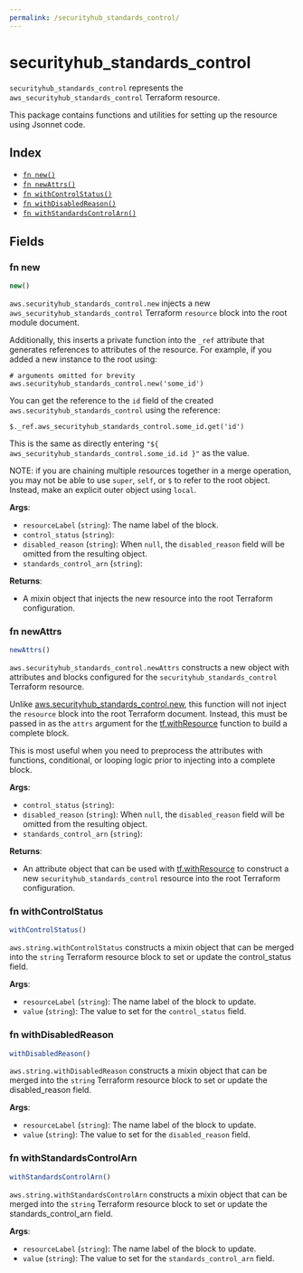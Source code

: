 ```yaml
---
permalink: /securityhub_standards_control/
---
```


# securityhub_standards_control

`securityhub_standards_control` represents the `aws_securityhub_standards_control` Terraform resource.



This package contains functions and utilities for setting up the resource using Jsonnet code.


## Index

* [`fn new()`](#fn-new)
* [`fn newAttrs()`](#fn-newattrs)
* [`fn withControlStatus()`](#fn-withcontrolstatus)
* [`fn withDisabledReason()`](#fn-withdisabledreason)
* [`fn withStandardsControlArn()`](#fn-withstandardscontrolarn)

## Fields

### fn new

```ts
new()
```


`aws.securityhub_standards_control.new` injects a new `aws_securityhub_standards_control` Terraform `resource`
block into the root module document.

Additionally, this inserts a private function into the `_ref` attribute that generates references to attributes of the
resource. For example, if you added a new instance to the root using:

    # arguments omitted for brevity
    aws.securityhub_standards_control.new('some_id')

You can get the reference to the `id` field of the created `aws.securityhub_standards_control` using the reference:

    $._ref.aws_securityhub_standards_control.some_id.get('id')

This is the same as directly entering `"${ aws_securityhub_standards_control.some_id.id }"` as the value.

NOTE: if you are chaining multiple resources together in a merge operation, you may not be able to use `super`, `self`,
or `$` to refer to the root object. Instead, make an explicit outer object using `local`.

**Args**:
  - `resourceLabel` (`string`): The name label of the block.
  - `control_status` (`string`): 
  - `disabled_reason` (`string`):  When `null`, the `disabled_reason` field will be omitted from the resulting object.
  - `standards_control_arn` (`string`): 

**Returns**:
- A mixin object that injects the new resource into the root Terraform configuration.


### fn newAttrs

```ts
newAttrs()
```


`aws.securityhub_standards_control.newAttrs` constructs a new object with attributes and blocks configured for the `securityhub_standards_control`
Terraform resource.

Unlike [aws.securityhub_standards_control.new](#fn-new), this function will not inject the `resource`
block into the root Terraform document. Instead, this must be passed in as the `attrs` argument for the
[tf.withResource](https://github.com/tf-libsonnet/core/tree/main/docs#fn-withresource) function to build a complete block.

This is most useful when you need to preprocess the attributes with functions, conditional, or looping logic prior to
injecting into a complete block.

**Args**:
  - `control_status` (`string`): 
  - `disabled_reason` (`string`):  When `null`, the `disabled_reason` field will be omitted from the resulting object.
  - `standards_control_arn` (`string`): 

**Returns**:
  - An attribute object that can be used with [tf.withResource](https://github.com/tf-libsonnet/core/tree/main/docs#fn-withresource) to construct a new `securityhub_standards_control` resource into the root Terraform configuration.


### fn withControlStatus

```ts
withControlStatus()
```

`aws.string.withControlStatus` constructs a mixin object that can be merged into the `string`
Terraform resource block to set or update the control_status field.



**Args**:
  - `resourceLabel` (`string`): The name label of the block to update.
  - `value` (`string`): The value to set for the `control_status` field.


### fn withDisabledReason

```ts
withDisabledReason()
```

`aws.string.withDisabledReason` constructs a mixin object that can be merged into the `string`
Terraform resource block to set or update the disabled_reason field.



**Args**:
  - `resourceLabel` (`string`): The name label of the block to update.
  - `value` (`string`): The value to set for the `disabled_reason` field.


### fn withStandardsControlArn

```ts
withStandardsControlArn()
```

`aws.string.withStandardsControlArn` constructs a mixin object that can be merged into the `string`
Terraform resource block to set or update the standards_control_arn field.



**Args**:
  - `resourceLabel` (`string`): The name label of the block to update.
  - `value` (`string`): The value to set for the `standards_control_arn` field.
